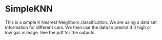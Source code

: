 # SimpleKNN

This is a simple K Nearest Neighbors classification. We are using a data set information for different cars. We then use the data to
predict if it high or low gas mileage. 
See the pdf for the outputs. 
